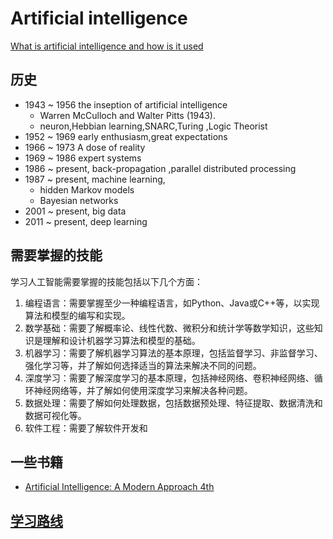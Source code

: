 # Artificial intelligence

[What is artificial intelligence and how is it used](https://www.europarl.europa.eu/news/en/headlines/society/20200827STO85804/what-is-artificial-intelligence-and-how-is-it-used '')


## 历史


- 1943 ~ 1956 the inseption of artificial intelligence
    - Warren McCulloch and Walter Pitts (1943).
    - neuron,Hebbian learning,SNARC,Turing ,Logic Theorist
- 1952 ~ 1969 early enthusiasm,great expectations
- 1966 ~ 1973 A dose of reality
- 1969 ~ 1986 expert systems
- 1986 ~ present, back-propagation ,parallel distributed processing
- 1987 ~ present, machine learning, 
    - hidden Markov models 
    - Bayesian networks
- 2001 ~ present, big data
- 2011 ~ present, deep learning 



## 需要掌握的技能
学习人工智能需要掌握的技能包括以下几个方面：
1. 编程语言：需要掌握至少一种编程语言，如Python、Java或C++等，以实现算法和模型的编写和实现。
2. 数学基础：需要了解概率论、线性代数、微积分和统计学等数学知识，这些知识是理解和设计机器学习算法和模型的基础。
3. 机器学习：需要了解机器学习算法的基本原理，包括监督学习、非监督学习、强化学习等，并了解如何选择适当的算法来解决不同的问题。
4. 深度学习：需要了解深度学习的基本原理，包括神经网络、卷积神经网络、循环神经网络等，并了解如何使用深度学习来解决各种问题。
5. 数据处理：需要了解如何处理数据，包括数据预处理、特征提取、数据清洗和数据可视化等。
6. 软件工程：需要了解软件开发和


## 一些书籍
- [Artificial Intelligence: A Modern Approach 4th](https://pdf.poul666.top/web/viewer.html?file=https://file.poul666.top/poul/%E6%96%B0%E5%8A%A0%E5%8D%B71/study/ebook/ai/Artificial.Intelligence.A.Modern.Approach.4th.Edition.Peter.Norvig.%20Stuart.Russell.Pearson.9780134610993.EBooksWorld.ir.pdf)


## [学习路线](https://github.com/loveunk/machine-learning-deep-learning-notes?tab=readme-ov-file)
